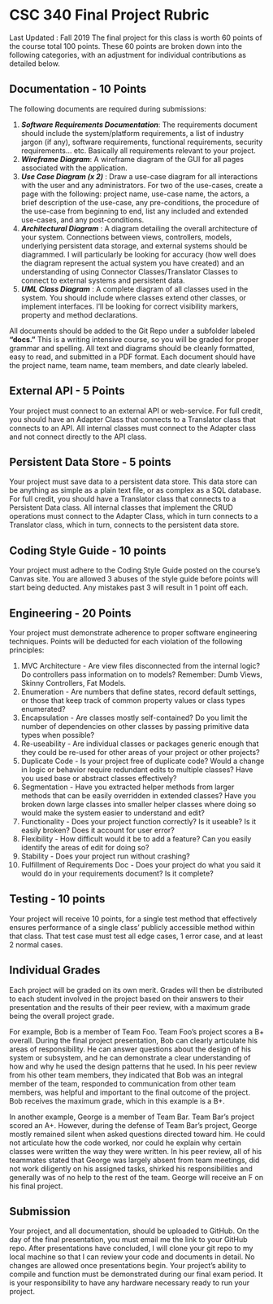 # CSC 340 Final Project Rubric
Last Updated : Fall 2019
The final project for this class is worth 60 points of the course total 100 points. These 60 points are broken down into the following categories, with an adjustment for individual contributions as detailed below.

## Documentation - 10 Points
The following documents are required during submissions:
1. ***Software Requirements Documentation***: The requirements document should include the system/platform requirements, a list of industry jargon (if any), software requirements, functional requirements, security requirements… etc. Basically all requirements relevant to your project.
2. ***Wireframe Diagram***: A wireframe diagram of the GUI for all pages associated with the application.
3. ***Use Case Diagram (x 2)*** : Draw a use-case diagram for all interactions with the user and any administrators. For two of the use-cases, create a page with the following: project name, use-case name, the actors, a brief description of the use-case, any pre-conditions, the procedure of the use-case from beginning to end, list any included and extended use-cases, and any post-conditions.
4. ***Architectural Diagram*** : A diagram detailing the overall architecture of your system. Connections between views, controllers, models, underlying persistent data storage, and external systems should be diagrammed. I will particularly be looking for accuracy (how well does the diagram represent the actual system you have created) and an understanding of using Connector Classes/Translator Classes to connect to external systems and persistent data.
5. ***UML Class Diagram*** : A complete diagram of all classes used in the system. You should include where classes extend other classes, or implement interfaces. I’ll be looking for correct visibility markers, property and method declarations.

All documents should be added to the Git Repo under a subfolder labeled __“docs.”__  This is a writing intensive course, so you will be graded for proper grammar and spelling. All text and diagrams should be cleanly formatted, easy to read, and submitted in a PDF format. Each document should have the project name, team name, team members, and date clearly labeled.

## External API - 5 Points
Your project must connect to an external API or web-service. For full credit, you should have an Adapter Class that connects to a Translator class that connects to an API. All internal classes must connect to the Adapter class and not connect directly to the API class.
## Persistent Data Store - 5 points
Your project must save data to a persistent data store. This data store can be anything as simple as a plain text file, or as complex as a SQL database. For full credit, you should have a Translator class that connects to a Persistent Data class. All internal classes that implement the CRUD operations must connect to the Adapter Class, which in turn connects to a Translator class, which in turn, connects to the persistent data store.
## Coding Style Guide - 10 points
Your project must adhere to the Coding Style Guide posted on the course’s Canvas site. You are allowed 3 abuses of the style guide before points will start being deducted. Any mistakes past 3 will result in 1 point off each.

## Engineering - 20 Points
Your project must demonstrate adherence to proper software engineering techniques. Points will be deducted for each violation of the following principles:

1. MVC Architecture -  Are view files disconnected from the internal logic? Do controllers pass information on to models? Remember: Dumb Views, Skinny Controllers, Fat Models.
2. Enumeration - Are numbers that define states, record default settings, or those that keep track of common property values or class types enumerated?
3. Encapsulation - Are classes mostly self-contained? Do you limit the number of dependencies on other classes by passing primitive data types when possible?
4. Re-useability - Are individual classes or packages generic enough that they could be re-used for other areas of your project or other projects?
5. Duplicate Code - Is your project free of duplicate code? Would a change in logic or behavior require redundant edits to multiple classes? Have you used base or abstract classes effectively?
6. Segmentation - Have you extracted helper methods from larger methods that can be easily overridden in extended classes? Have you broken down large classes into smaller helper classes where doing so would make the system easier to understand and edit?
7. Functionality - Does your project function correctly? Is it useable? Is it easily broken? Does it account for user error?
8. Flexibility - How difficult would it be to add a feature? Can you easily identify the areas of edit for doing so?
9. Stability - Does your project run without crashing?
10. Fulfillment of Requirements Doc - Does your project do what you said it would do in your requirements document? Is it complete?

## Testing - 10 points
Your project will receive 10 points, for a single test method that effectively ensures performance of a single class’ publicly accessible method within that class. That test case must test all edge cases, 1 error case, and at least 2 normal cases.

## Individual Grades
Each project will be graded on its own merit. Grades will then be distributed to each student involved in the project based on their answers to their presentation and the results of their peer review, with a maximum grade being the overall project grade.

For example, Bob is a member of Team Foo. Team Foo’s project scores a B+ overall. During the final project presentation, Bob can clearly articulate his areas of responsibility. He can answer questions about the design of his system or subsystem, and he can demonstrate a clear understanding of how and why he used the design patterns that he used. In his peer review from his other team members, they indicated that Bob was an integral member of the team, responded to communication from other team members, was helpful and important to the final outcome of the project. Bob receives the maximum grade, which in this example is a B+.

In another example, George is a member of Team Bar. Team Bar’s project scored an A+. However, during the defense of Team Bar’s project, George mostly remained silent when asked questions directed toward him. He could not articulate how the code worked, nor could he explain why certain classes were written the way they were written. In his peer review, all of his teammates stated that George was largely absent from team meetings, did not work diligently on his assigned tasks, shirked his responsibilities and generally was of no help to the rest of the team. George will receive an F on his final project.
## Submission
Your project, and all documentation, should be uploaded to GitHub. On the day of the final presentation, you must email me the link to your GitHub repo. After presentations have concluded, I will clone your git repo to my local machine so that I can review your code and documents in detail. No changes are allowed once presentations begin. Your project’s ability to compile and function must be demonstrated during our final exam period. It is your responsibility to have any hardware necessary ready to run your project.
